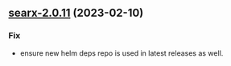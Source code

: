 

## [searx-2.0.11](https://github.com/succelle/charts/compare/searxng-2.0.19...searx-2.0.11) (2023-02-10)

### Fix

- ensure new helm deps repo is used in latest releases as well.
  
  